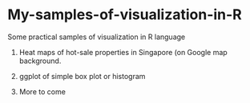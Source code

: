 # My-samples-of-visualization-in-R
Some practical samples of visualization in R language

1) Heat maps of hot-sale properties in Singapore (on Google map background. 

2) ggplot of simple box plot or histogram

3) More to come 
